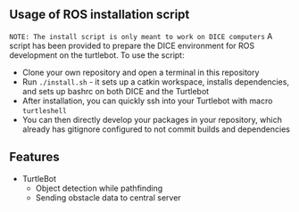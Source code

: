 ## Usage of ROS installation script
`NOTE: The install script is only meant to work on DICE computers`
A script has been provided to prepare the DICE environment for ROS development on the turtlebot. To use the script:
- Clone your own repository and open a terminal in this repository
- Run `./install.sh` - it sets up a catkin workspace, installs dependencies, and sets up bashrc on both DICE and the Turtlebot
- After installation, you can quickly ssh into your Turtlebot with macro `turtleshell`
- You can then directly develop your packages in your repository, which already has gitignore configured to not commit builds and dependencies

## Features 

- TurtleBot
  - Object detection while pathfinding 
  - Sending obstacle data to central server
